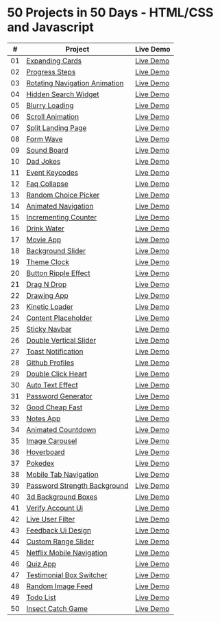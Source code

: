 # 50 Projects in 50 Days - HTML/CSS and Javascript

|  #  | Project                                                                                         | Live Demo                                                  |
| :-: | ----------------------------------------------------------------------------------------------- | ---------------------------------------------------------- |
| 01  | [Expanding Cards](https://github.com/esatakpunar/50projects50days/tree/main/01_expanding-cards) | [Live Demo](https://projects-expanding-cards.netlify.app/) |
| 02  | [Progress Steps](https://github.com/esatakpunar/50projects50days/tree/main/02_progress-steps)   | [Live Demo](https://projects-progress-steps.netlify.app/)  |
| 03  | [Rotating Navigation Animation](https://github.com/esatakpunar/50projects50days/tree/main/03_rotating-navigation)                                                               | [Live Demo](https://projects-rotating-navigation.netlify.app/)                                              |
| 04  | [Hidden Search Widget](https://github.com/esatakpunar/50projects50days/tree/main/04-hidden-search-widget)                                                                        | [Live Demo](https://projects-hidden-search.netlify.app/)                                              |
| 05  | [Blurry Loading](https://github.com/esatakpunar/50projects50days/tree/main/05_blurry-loading)                                                                              | [Live Demo](https://projects-blurry-loading.netlify.app/)                                              |
| 06  | [Scroll Animation](https://github.com/esatakpunar/50projects50days/tree/main/06_scroll-animation)                                                                            | [Live Demo](https://projects-scroll-animation.netlify.app/)                                              |
| 07  | [Split Landing Page](https://github.com/esatakpunar/50projects50days/tree/main/07_split-landing-page)                                                                          | [Live Demo](https://projects-split-landing-page.netlify.app/)                                              |
| 08  | [Form Wave](https://github.com/esatakpunar/50projects50days/tree/main/08_form-wave-animation)                                                                                   | [Live Demo](https://projects-form-wave-animation.netlify.app/)                                              |
| 09  | [Sound Board]()                                                                                 | [Live Demo]()                                              |
| 10  | [Dad Jokes]()                                                                                   | [Live Demo]()                                              |
| 11  | [Event Keycodes]()                                                                              | [Live Demo]()                                              |
| 12  | [Faq Collapse]()                                                                                | [Live Demo]()                                              |
| 13  | [Random Choice Picker]()                                                                        | [Live Demo]()                                              |
| 14  | [Animated Navigation]()                                                                         | [Live Demo]()                                              |
| 15  | [Incrementing Counter]()                                                                        | [Live Demo]()                                              |
| 16  | [Drink Water]()                                                                                 | [Live Demo]()                                              |
| 17  | [Movie App]()                                                                                   | [Live Demo]()                                              |
| 18  | [Background Slider]()                                                                           | [Live Demo]()                                              |
| 19  | [Theme Clock]()                                                                                 | [Live Demo]()                                              |
| 20  | [Button Ripple Effect]()                                                                        | [Live Demo]()                                              |
| 21  | [Drag N Drop]()                                                                                 | [Live Demo]()                                              |
| 22  | [Drawing App]()                                                                                 | [Live Demo]()                                              |
| 23  | [Kinetic Loader]()                                                                              | [Live Demo]()                                              |
| 24  | [Content Placeholder]()                                                                         | [Live Demo]()                                              |
| 25  | [Sticky Navbar]()                                                                               | [Live Demo]()                                              |
| 26  | [Double Vertical Slider]()                                                                      | [Live Demo]()                                              |
| 27  | [Toast Notification]()                                                                          | [Live Demo]()                                              |
| 28  | [Github Profiles]()                                                                             | [Live Demo]()                                              |
| 29  | [Double Click Heart]()                                                                          | [Live Demo]()                                              |
| 30  | [Auto Text Effect]()                                                                            | [Live Demo]()                                              |
| 31  | [Password Generator]()                                                                          | [Live Demo]()                                              |
| 32  | [Good Cheap Fast]()                                                                             | [Live Demo]()                                              |
| 33  | [Notes App]()                                                                                   | [Live Demo]()                                              |
| 34  | [Animated Countdown]()                                                                          | [Live Demo]()                                              |
| 35  | [Image Carousel]()                                                                              | [Live Demo]()                                              |
| 36  | [Hoverboard]()                                                                                  | [Live Demo]()                                              |
| 37  | [Pokedex]()                                                                                     | [Live Demo]()                                              |
| 38  | [Mobile Tab Navigation]()                                                                       | [Live Demo]()                                              |
| 39  | [Password Strength Background]()                                                                | [Live Demo]()                                              |
| 40  | [3d Background Boxes]()                                                                         | [Live Demo]()                                              |
| 41  | [Verify Account Ui]()                                                                           | [Live Demo]()                                              |
| 42  | [Live User Filter]()                                                                            | [Live Demo]()                                              |
| 43  | [Feedback Ui Design]()                                                                          | [Live Demo]()                                              |
| 44  | [Custom Range Slider]()                                                                         | [Live Demo]()                                              |
| 45  | [Netflix Mobile Navigation]()                                                                   | [Live Demo]()                                              |
| 46  | [Quiz App]()                                                                                    | [Live Demo]()                                              |
| 47  | [Testimonial Box Switcher]()                                                                    | [Live Demo]()                                              |
| 48  | [Random Image Feed]()                                                                           | [Live Demo]()                                              |
| 49  | [Todo List]()                                                                                   | [Live Demo]()                                              |
| 50  | [Insect Catch Game]()                                                                           | [Live Demo]()                                              |
